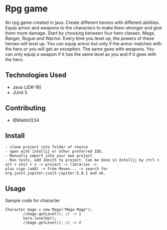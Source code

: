 # Rpg game
An rpg game created in java. Create different heroes with different abilities. Equip armor and weapons to the characters to make them stronger and give them more damage.
Start by choosing between four hero classes. Mage, Ranger, Rogue and Warrior. Every time you level up, the powers of these heroes will level up. You can equip armor but only if the armor matches with the hero or you will get an exception. The same goes with weapons. You can only equip a weapon if it has the same level as you and if it goes with the hero. 


## Technologies Used
- Java (JDK-18)
- JUnit 5

## Contributing
- @Maltin1234

## Install

```
- clone project into folder of choice
- open with intellij or other preferred IDE.
- Manually import into your own project
- Run tests, add JUnit5 to project. Can be done in Intellij by ctrl + alt + shit + s -> project -> libraries ->
plus sign (add) -> From Maven... -> search for org.junit.jupiter:junit-jupiter:5.8.1 and ok. 
```
## Usage

Sample code  for character
```
Character mage = new Mage("Mega Mage");
        //mage.getLevel(); // -> 1
        hero.levelUp();
        //mage.getLevel(); // -> 2


```


